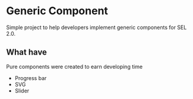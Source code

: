 # Generic Component

Simple project to help developers implement generic components for SEL 2.0.

## What have

Pure components were created to earn developing time
- Progress bar
- SVG
- Slider
